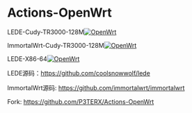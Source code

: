 # Actions-OpenWrt
LEDE-Cudy-TR3000-128M[![OpenWrt](https://img.shields.io/github/actions/workflow/status/97xiami/Actions/LEDE-Cudy-TR3000-128M.yml)](https://github.com/97xiami/Actions/actions/workflows/LEDE-Cudy-TR3000-128M.yml)

ImmortalWrt-Cudy-TR3000-128M[![OpenWrt](https://img.shields.io/github/actions/workflow/status/97xiami/Actions/ImmortalWrt-Cudy-TR3000-128M.yml)](https://github.com/97xiami/Actions/actions/workflows/ImmortalWrt-Cudy-TR3000-128M.yml)

LEDE-X86-64[![OpenWrt](https://img.shields.io/github/actions/workflow/status/97xiami/Actions/x86_64.yml)](https://github.com/97xiami/Actions/actions/workflows/x86_64.yml)

LEDE源码：https://github.com/coolsnowwolf/lede

ImmortalWrt源码: https://github.com/immortalwrt/immortalwrt

Fork: https://github.com/P3TERX/Actions-OpenWrt

